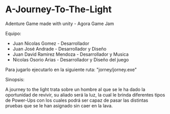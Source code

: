 # A-Journey-To-The-Light
Adenture Game made with unity - Agora Game Jam

Equipo:

- Juan Nicolas Gomez - Desarrollador
- Juan José Andrade - Desarrollador y Diseño
- Juan David Ramirez Mendoza - Desarrollador y Musica
- Nicolas Osorio Arias - Desarrollador y Diseño del juego



Para jugarlo ejecutarlo en la siguiente ruta: "jorney/jorney.exe"


Sinopsis:

A journey to the light trata sobre un hombre al que se le ha dado la oportunidad de revivir, su aliado será la luz, la cual le brinda diferentes tipos de Power-Ups con los cuales podrá ser capaz de pasar las distintas pruebas que se le han asignado sin caer en la lava. 
